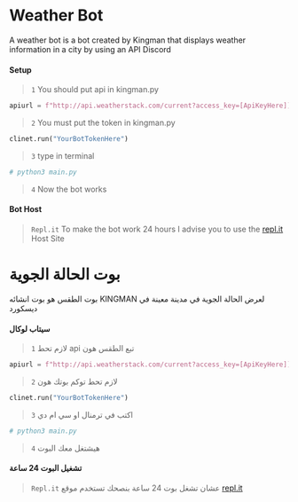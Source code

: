 # Weather Bot 
A weather bot is a bot created by Kingman that displays weather information in a city by using an API 
Discord
#### Setup
> `1` You should put api in kingman.py 
```py
apiurl = f"http://api.weatherstack.com/current?access_key=[ApiKeyHere]]&query={arg1}"
```
> `2` You must put the token in kingman.py
```py
clinet.run("YourBotTokenHere")
```
> `3` type in terminal 
```py
# python3 main.py
```
> `4` Now the bot works
#### Bot Host
> `Repl.it` To make the bot work 24 hours I advise you to use the [repl.it]( https://repl.it/github/KM-KINGMAN/Weather-Bot ) Host Site
# بوت الحالة الجوية
بوت الطقس هو بوت انشائه KINGMAN لعرض الحالة الجوية في مدينة معينة في ديسكورد
#### سيتاب لوكال
> `1` لازم تحط api تبع الطقس هون 
```py
apiurl = f"http://api.weatherstack.com/current?access_key=[ApiKeyHere]]&query={arg1}"
```
> `2` لازم تحط توكم بوتك هون 
```py
clinet.run("YourBotTokenHere")
```
> `3` اكتب في ترمنال او سي ام دي 
```py
# python3 main.py
```
> `4` هيشتغل معك البوت
#### تشغيل البوت 24 ساعة 
> `Repl.it` عشان تشغل بوت 24 ساعة بنصحك تستخدم موقع [repl.it]( https://repl.it/github/MeKINGMAN/Weather-Bot )
